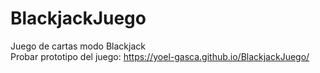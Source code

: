 # BlackjackJuego
Juego de cartas modo Blackjack
<br>
Probar prototipo del juego: https://yoel-gasca.github.io/BlackjackJuego/
